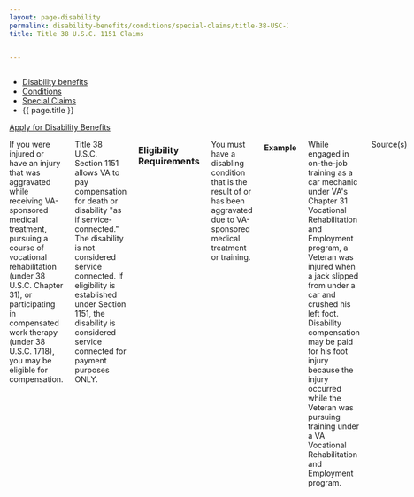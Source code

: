 ```yaml
---
layout: page-disability
permalink: disability-benefits/conditions/special-claims/title-38-USC-1151/index.html
title: Title 38 U.S.C. 1151 Claims


---
```


<div class="splash" markdown="0">
<div class="row" markdown="0">
<div class="small-12 columns" markdown="0">

<ul class="breadcrumbs" role="menubar" aria-label="Primary">
<li class="parent"><a href="{{ site.url }}/disability-benefits/">Disability benefits</a></li>
<li class="parent"><a href="{{ site.url }}/disability-benefits/conditions/">Conditions</a></li>
<li class="parent"><a href="{{ site.url }}/disability-benefits/conditions/special-claims/">Special Claims</a></li>
<li class="active">{{ page.title }}</li>
</ul>

</div>
</div>
</div>

<div class="main" role="main" markdown="0">

<div class="action-bar">
  <div class="row">
    <div class="small-12 columns">
      <a class="button small start" href="{{ site.url}}/disability-benefits/get/">Apply for Disability Benefits</a>
    </div>
  </div>  
</div>

<div class="section one" markdown="0">
<div class="primary" markdown="0">
<div class="row" markdown="0">
<div class="small-12 columns" markdown="1">

If you were injured or have an injury that was aggravated while receiving VA-sponsored medical treatment, pursuing a course of vocational rehabilitation (under 38 U.S.C. Chapter 31), or participating in compensated work therapy (under 38 U.S.C. 1718), you may be eligible for compensation.

Title 38 U.S.C. Section 1151 allows VA to pay compensation for death or disability "as if service-connected." The disability is not considered service connected. If eligibility is established under Section 1151, the disability is considered service connected for payment purposes ONLY.

### Eligibility Requirements

You must have a disabling condition that is the result of or has been aggravated due to VA-sponsored medical treatment or training.

#### Example

While engaged in on-the-job training as a car mechanic under VA's Chapter 31 Vocational Rehabilitation and Employment program, a Veteran was injured when a jack slipped from under a car and crushed his left foot. Disability compensation may be paid for his foot injury because the injury occurred while the Veteran was pursuing training under a VA Vocational Rehabilitation and Employment program.

Source(s)

[http://www.benefits.va.gov/COMPENSATION/claims-special-1151.asp](http://www.benefits.va.gov/COMPENSATION/claims-special-1151.asp)

</div>
</div>
</div>


</div>
